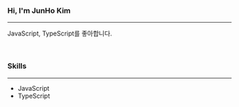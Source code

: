 ### Hi, I'm JunHo Kim
<hr />

JavaScript, TypeScript를 좋아합니다.

<br />

### Skills

<hr />

- JavaScript
- TypeScript

<br />
